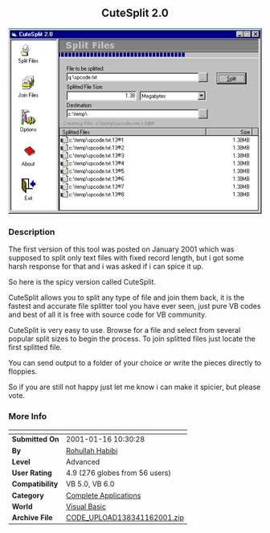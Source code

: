 ﻿<div align="center">

## CuteSplit 2\.0

<img src="PIC2001116124930404.gif">
</div>

### Description

The first version of this tool was posted on January 2001 which was supposed to split only text files with fixed record length, but i got some harsh response for that and i was asked if i can spice it up.

So here is the spicy version called CuteSplit.

CuteSplit allows you to split any type of file and join them back, it is the fastest and accurate file splitter tool you have ever seen, just pure VB codes and best of all it is free with source code for VB community.

CuteSplit is very easy to use. Browse for a file and select from several popular split sizes to begin the process. To join splitted files just locate the first splitted file.

You can send output to a folder of your choice or write the pieces directly to floppies.

So if you are still not happy just let me know i can make it spicier, but please vote.
 
### More Info
 


<span>             |<span>
---                |---
**Submitted On**   |2001-01-16 10:30:28
**By**             |[Rohullah Habibi](https://github.com/Planet-Source-Code/PSCIndex/blob/master/ByAuthor/rohullah-habibi.md)
**Level**          |Advanced
**User Rating**    |4.9 (276 globes from 56 users)
**Compatibility**  |VB 5\.0, VB 6\.0
**Category**       |[Complete Applications](https://github.com/Planet-Source-Code/PSCIndex/blob/master/ByCategory/complete-applications__1-27.md)
**World**          |[Visual Basic](https://github.com/Planet-Source-Code/PSCIndex/blob/master/ByWorld/visual-basic.md)
**Archive File**   |[CODE\_UPLOAD138341162001\.zip](https://github.com/Planet-Source-Code/rohullah-habibi-cutesplit-2-0__1-14461/archive/master.zip)








